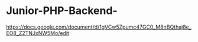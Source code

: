 # Junior-PHP-Backend-
https://docs.google.com/document/d/1gVCw5Zpumc47GC0_M8nBQthaj8e_EO8_Z2TNJxNW5Mo/edit

